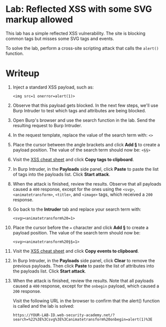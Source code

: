 # Lab: Reflected XSS with some SVG markup allowed

This lab has a simple reflected XSS vulnerability. The site is blocking common tags but misses some SVG tags and events.

To solve the lab, perform a cross-site scripting attack that calls the `alert()` function.


# Writeup

1. Inject a standard XSS payload, such as:
    
    `<img src=1 onerror=alert(1)>`
2. Observe that this payload gets blocked. In the next few steps, we'll use Burp Intruder to test which tags and attributes are being blocked.
3. Open Burp's browser and use the search function in the lab. Send the resulting request to Burp Intruder.
4. In the request template, replace the value of the search term with: `<>`
5. Place the cursor between the angle brackets and click **Add §** to create a payload position. The value of the search term should now be: `<§§>`
6. Visit the [XSS cheat sheet](https://portswigger.net/web-security/cross-site-scripting/cheat-sheet) and click **Copy tags to clipboard**.
7. In Burp Intruder, in the **Payloads** side panel, click **Paste** to paste the list of tags into the payloads list. Click **Start attack**.
8. When the attack is finished, review the results. Observe that all payloads caused a `400` response, except for the ones using the `<svg>`, `<animatetransform>`, `<title>`, and `<image>` tags, which received a `200` response.
9. Go back to the **Intruder** tab and replace your search term with:
    
    `<svg><animatetransform%20=1>`
10. Place the cursor before the `=` character and click **Add §** to create a payload position. The value of the search term should now be:
    
    `<svg><animatetransform%20§§=1>`
11. Visit the [XSS cheat sheet](https://portswigger.net/web-security/cross-site-scripting/cheat-sheet) and click **Copy events to clipboard**.
12. In Burp Intruder, in the **Payloads** side panel, click **Clear** to remove the previous payloads. Then click **Paste** to paste the list of attributes into the payloads list. Click **Start attack**.
13. When the attack is finished, review the results. Note that all payloads caused a `400` response, except for the `onbegin` payload, which caused a `200` response.
    
    Visit the following URL in the browser to confirm that the alert() function is called and the lab is solved:
    
    `https://YOUR-LAB-ID.web-security-academy.net/?search=%22%3E%3Csvg%3E%3Canimatetransform%20onbegin=alert(1)%3E`